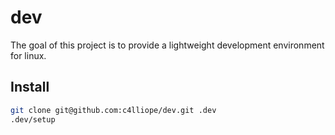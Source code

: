 # dev

The goal of this project is to provide a lightweight development environment for linux.

## Install

```bash
git clone git@github.com:c4lliope/dev.git .dev
.dev/setup
```
